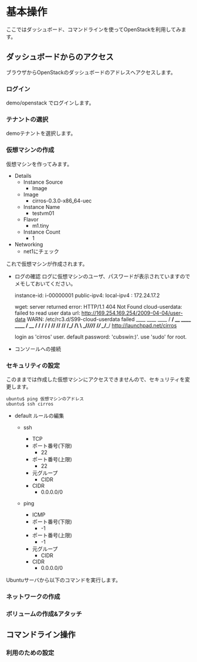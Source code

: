 # 基本操作

ここではダッシュボード、コマンドラインを使ってOpenStackを利用してみます。


## ダッシュボードからのアクセス

ブラウザからOpenStackのダッシュボードのアドレスへアクセスします。


### ログイン

demo/openstack でログインします。


### テナントの選択

demoテナントを選択します。


### 仮想マシンの作成

仮想マシンを作ってみます。

* Details
    - Instance Source
        - Image
    - Image
        - cirros-0.3.0-x86_64-uec
    - Instance Name
        - testvm01
    - Flavor
        - m1.tiny
    - Instance Count
        - 1
* Networking
    - net1にチェック


これで仮想マシンが作成されます。

* ログの確認
ログに仮想マシンのユーザ、パスワードが表示されていますのでメモしておいてください。

    instance-id: i-00000001
    public-ipv4:
    local-ipv4 : 172.24.17.2

    wget: server returned error: HTTP/1.1 404 Not Found
    cloud-userdata: failed to read user data url: http://169.254.169.254/2009-04-04/user-data
    WARN: /etc/rc3.d/S99-cloud-userdata failed
       ____               ____  ____
      / __/ __ ____ ____ / __ \/ __/
     / /__ / // __// __// /_/ /\ \ 
     \___//_//_/  /_/   \____/___/ 
      http://launchpad.net/cirros

    login as 'cirros' user. default password: 'cubswin:)'. use 'sudo' for root.


* コンソールへの接続


### セキュリティの設定

このままでは作成した仮想マシンにアクセスできませんので、セキュリティを変更します。

    ubuntu$ ping 仮想マシンのアドレス
    ubuntu$ ssh cirros

* default ルールの編集
    * ssh
        - TCP
        - ポート番号(下限)
            - 22
        - ポート番号(上限)
            - 22
        - 元グループ
            - CIDR
        - CIDR
            - 0.0.0.0/0

    * ping
        - ICMP
        - ポート番号(下限)
            - -1
        - ポート番号(上限)
            - -1
        - 元グループ
            - CIDR
        - CIDR
            - 0.0.0.0/0


Ubuntuサーバから以下のコマンドを実行します。




### ネットワークの作成



### ボリュームの作成&アタッチ


## コマンドライン操作

### 利用のための設定

### 

